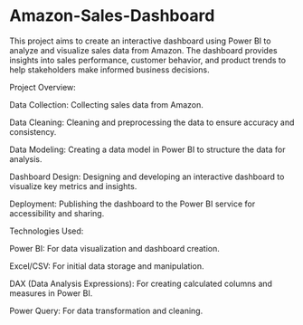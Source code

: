 # Amazon-Sales-Dashboard
This project aims to create an interactive dashboard using Power BI to analyze and visualize sales data from Amazon. The dashboard provides insights into sales performance, customer behavior, and product trends to help stakeholders make informed business decisions.

Project Overview:

Data Collection: Collecting sales data from Amazon.

Data Cleaning: Cleaning and preprocessing the data to ensure accuracy and consistency.

Data Modeling: Creating a data model in Power BI to structure the data for analysis.

Dashboard Design: Designing and developing an interactive dashboard to visualize key metrics and insights.

Deployment: Publishing the dashboard to the Power BI service for accessibility and sharing.



Technologies Used:

Power BI: For data visualization and dashboard creation.

Excel/CSV: For initial data storage and manipulation.

DAX (Data Analysis Expressions): For creating calculated columns and measures in Power BI.

Power Query: For data transformation and cleaning.
